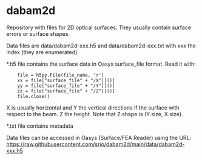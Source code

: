# dabam2d


Repository with files for 2D optical surfaces. They usually contain surface errors or surface shapes. 

Data files are data/dabam2d-xxx.h5 and data/dabam2d-xxx.txt with xxx the index (they are enumerated). 

*.h5 file contains the surface data in Oasys surface_file format. Read it with: 

``` import h5py
    file = h5py.File(file_name, 'r')
    xx = file["surface_file" + "/X"][()]
    yy = file["surface_file" + "/Y"][()]
    zz = file["surface_file" + "/Z"][()]
    file.close()
```

X is usually horizontal and Y the vertical directions if the surface with respect to the beam. Z the height. Note that Z.shape is (Y.size, X.size).

*.txt file contains metadata

Data files can be accessed in Oasys (Surface/FEA Reader) using the URL: https://raw.githubusercontent.com/srio/dabam2d/main/data/dabam2d-xxx.h5


